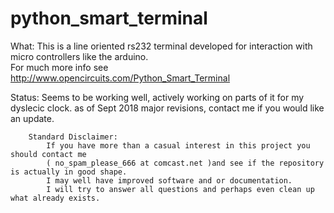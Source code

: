 # python_smart_terminal
What:
  This is a line oriented rs232 terminal developed for interaction with micro controllers like the arduino.  
  For much more info see http://www.opencircuits.com/Python_Smart_Terminal

Status: 
  Seems to be working well, actively working on parts of it for my dyslecic clock.
  as of Sept 2018 major revisions, contact me if you would like an update.

``` 
	Standard Disclaimer:
		If you have more than a casual interest in this project you should contact me 
		( no_spam_please_666 at comcast.net )and see if the repository is actually in good shape.  
		I may well have improved software and or documentation.  
		I will try to answer all questions and perhaps even clean up what already exists.	
``` 		

